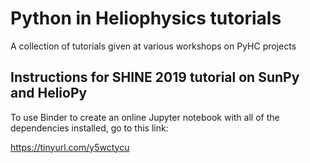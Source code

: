 # Python in Heliophysics tutorials
A collection of tutorials given at various workshops on PyHC projects

## Instructions for SHINE 2019 tutorial on SunPy and HelioPy

To use Binder to create an online Jupyter notebook with all of the 
dependencies installed, go to this link:

https://tinyurl.com/y5wctycu

